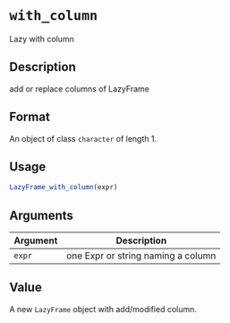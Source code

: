 # `with_column`

Lazy with column

## Description

add or replace columns of LazyFrame

## Format

An object of class `character` of length 1.

## Usage

```r
LazyFrame_with_column(expr)
```

## Arguments

| Argument | Description                        | 
| -------- | ---------------------------------- |
| `expr`         | one Expr or string naming a column | 

## Value

A new `LazyFrame` object with add/modified column.


